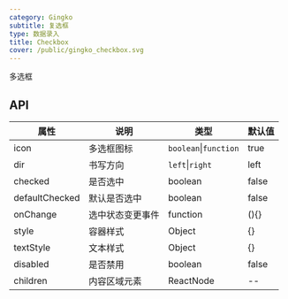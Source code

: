 ```yaml
---
category: Gingko
subtitle: 复选框
type: 数据录入
title: Checkbox
cover: /public/gingko_checkbox.svg
---
```


多选框

## API

| 属性           | 说明             | 类型                  | 默认值 |
| -------------- | ---------------- | --------------------- | ------ |
| icon           | 多选框图标       | `boolean`\|`function` | true   |
| dir            | 书写方向         | `left`\|`right`       | left   |
| checked        | 是否选中         | boolean               | false  |
| defaultChecked | 默认是否选中     | boolean               | false  |
| onChange       | 选中状态变更事件 | function              | (){}   |
| style          | 容器样式         | Object                | {}     |
| textStyle      | 文本样式         | Object                | {}     |
| disabled       | 是否禁用         | boolean               | false  |
| children       | 内容区域元素     | ReactNode             | --     |
